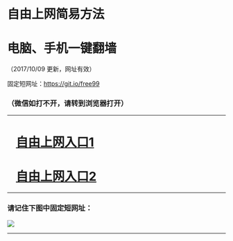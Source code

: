 ﻿# 自由上网简易方法

# 电脑、手机一键翻墙

（2017/10/09 更新，网址有效）

固定短网址：https://git.io/free99

### （微信如打不开，请转到浏览器打开）


***





# &nbsp;&nbsp; <a href="http://ft262585126.fwq-tz-1001.info/fwqtz01.html?t=100900111931 " target="_blank">自由上网入口1</a>
# &nbsp;&nbsp; <a href="http://ft2772726144.fwq-tz-1002.info/fwqtz02.html?t=100900130480 " target="_blank">自由上网入口2</a>
***

### 请记住下图中固定短网址：

<img src="https://s3-us-west-2.amazonaws.com/fwq-1001/yjfq-20170905okok.png" /> 


***

